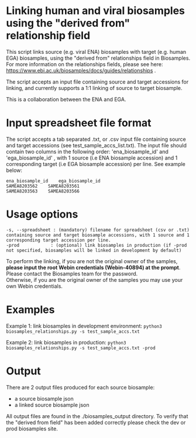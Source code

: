 # Linking human and viral biosamples using the "derived from" relationship field

This script links source (e.g. viral ENA) biosamples with target (e.g. human EGA) biosamples, using the "derived from" relationships field in Biosamples. For more information on the relationships fields, please see here: https://www.ebi.ac.uk/biosamples/docs/guides/relationships .  

The script accepts an input file containing source and target accessions for linking, and currently supports a 1:1 linking of source to target biosample.   
  

This is a collaboration between the ENA and EGA.   




# Input spreadsheet file format

The script accepts a tab separated .txt, or .csv input file containing source and target accessions (see test_sample_accs_list.txt).
The input file should contain two columns in the following order: 'ena_biosample_id' and 'ega_biosample_id' , with 1 source (i.e ENA biosample accession) and 1 corresponding target (i.e EGA biosample accession) per line. See example below:

```
ena_biosample_id    ega_biosample_id
SAMEA8203562	SAMEA8203561
SAMEA8203563	SAMEA8203566
```



# Usage options 

    -s, --spreadsheet : (mandatory) filename for spreadsheet (csv or .txt) containing source and target biosample accessions, with 1 source and 1 corresponding target accession per line.
    -prod            : (optional) link biosamples in production (if -prod not specified, biosamples will be linked in development by default)


To perform the linking, if you are not the original owner of the samples, **please input the root Webin credentials (Webin-40894) at the prompt**. Please contact the Biosamples team for the password.    
Otherwise, if you are the original owner of the samples you may use your own Webin credentials.   

# Examples

Example 1: link biosamples in development environment:
```python3 biosamples_relationships.py -s test_sample_accs.txt```

Example 2: link biosamples in production:
 ```python3 biosamples_relationships.py -s test_sample_accs.txt -prod```
    
# Output
There are 2 output files produced for each source biosample:
- a source biosample json
- a linked source biosample json 

All output files are found in the ./biosamples_output directory. To verify that the "derived from field" has been added correctly please check the dev or prod biosamples site.
